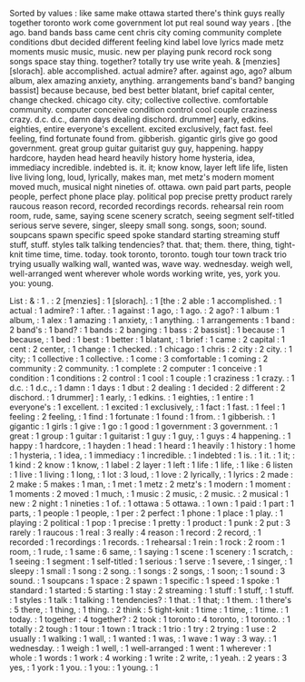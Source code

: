 Sorted by values :
like same make ottawa started there's think guys really together toronto work come government lot put real sound way years . [the ago. band bands bass came cent chris city coming community complete conditions dbut decided different feeling kind label love lyrics made metz moments music music, music. new per playing punk record rock song songs space stay thing. together? totally try use write yeah. & [menzies] [slorach]. able accomplished. actual admire? after. against ago, ago? album album, alex amazing anxiety, anything. arrangements band's band? banging bassist] because because, bed best better blatant, brief capital center, change checked. chicago city. city; collective collective. comfortable community. computer conceive condition control cool couple craziness crazy. d.c. d.c., damn days dealing dischord. drummer] early, edkins. eighties, entire everyone's excellent. excited exclusively, fact fast. feel feeling, find fortunate found from. gibberish. gigantic girls give go good government. great group guitar guitarist guy guy, happening. happy hardcore, hayden head heard heavily history home hysteria, idea, immediacy incredible. indebted is. it. it; know know, layer left life life, listen live living long, loud, lyrically, makes man, met metz's modern moment moved much, musical night nineties of. ottawa. own paid part parts, people people, perfect phone place play. political pop precise pretty product rarely raucous reason record, recorded recordings records. rehearsal rein room room, rude, same, saying scene scenery scratch, seeing segment self-titled serious serve severe, singer, sleepy small song. songs, soon; sound. soupcans spawn specific speed spoke standard starting streaming stuff stuff, stuff. styles talk talking tendencies? that. that; them. there, thing, tight-knit time time, time. today. took toronto, toronto. tough tour town track trio trying usually walking wall, wanted was, wave way. wednesday. weigh well, well-arranged went wherever whole words working write, yes, york you. you: young. 

List :
& : 1
. : 2
[menzies] : 1
[slorach]. : 1
[the : 2
able : 1
accomplished. : 1
actual : 1
admire? : 1
after. : 1
against : 1
ago, : 1
ago. : 2
ago? : 1
album : 1
album, : 1
alex : 1
amazing : 1
anxiety, : 1
anything. : 1
arrangements : 1
band : 2
band's : 1
band? : 1
bands : 2
banging : 1
bass : 2
bassist] : 1
because : 1
because, : 1
bed : 1
best : 1
better : 1
blatant, : 1
brief : 1
came : 2
capital : 1
cent : 2
center, : 1
change : 1
checked. : 1
chicago : 1
chris : 2
city : 2
city. : 1
city; : 1
collective : 1
collective. : 1
come : 3
comfortable : 1
coming : 2
community : 2
community. : 1
complete : 2
computer : 1
conceive : 1
condition : 1
conditions : 2
control : 1
cool : 1
couple : 1
craziness : 1
crazy. : 1
d.c. : 1
d.c., : 1
damn : 1
days : 1
dbut : 2
dealing : 1
decided : 2
different : 2
dischord. : 1
drummer] : 1
early, : 1
edkins. : 1
eighties, : 1
entire : 1
everyone's : 1
excellent. : 1
excited : 1
exclusively, : 1
fact : 1
fast. : 1
feel : 1
feeling : 2
feeling, : 1
find : 1
fortunate : 1
found : 1
from. : 1
gibberish. : 1
gigantic : 1
girls : 1
give : 1
go : 1
good : 1
government : 3
government. : 1
great : 1
group : 1
guitar : 1
guitarist : 1
guy : 1
guy, : 1
guys : 4
happening. : 1
happy : 1
hardcore, : 1
hayden : 1
head : 1
heard : 1
heavily : 1
history : 1
home : 1
hysteria, : 1
idea, : 1
immediacy : 1
incredible. : 1
indebted : 1
is. : 1
it. : 1
it; : 1
kind : 2
know : 1
know, : 1
label : 2
layer : 1
left : 1
life : 1
life, : 1
like : 6
listen : 1
live : 1
living : 1
long, : 1
lot : 3
loud, : 1
love : 2
lyrically, : 1
lyrics : 2
made : 2
make : 5
makes : 1
man, : 1
met : 1
metz : 2
metz's : 1
modern : 1
moment : 1
moments : 2
moved : 1
much, : 1
music : 2
music, : 2
music. : 2
musical : 1
new : 2
night : 1
nineties : 1
of. : 1
ottawa : 5
ottawa. : 1
own : 1
paid : 1
part : 1
parts, : 1
people : 1
people, : 1
per : 2
perfect : 1
phone : 1
place : 1
play. : 1
playing : 2
political : 1
pop : 1
precise : 1
pretty : 1
product : 1
punk : 2
put : 3
rarely : 1
raucous : 1
real : 3
really : 4
reason : 1
record : 2
record, : 1
recorded : 1
recordings : 1
records. : 1
rehearsal : 1
rein : 1
rock : 2
room : 1
room, : 1
rude, : 1
same : 6
same, : 1
saying : 1
scene : 1
scenery : 1
scratch, : 1
seeing : 1
segment : 1
self-titled : 1
serious : 1
serve : 1
severe, : 1
singer, : 1
sleepy : 1
small : 1
song : 2
song. : 1
songs : 2
songs, : 1
soon; : 1
sound : 3
sound. : 1
soupcans : 1
space : 2
spawn : 1
specific : 1
speed : 1
spoke : 1
standard : 1
started : 5
starting : 1
stay : 2
streaming : 1
stuff : 1
stuff, : 1
stuff. : 1
styles : 1
talk : 1
talking : 1
tendencies? : 1
that. : 1
that; : 1
them. : 1
there's : 5
there, : 1
thing, : 1
thing. : 2
think : 5
tight-knit : 1
time : 1
time, : 1
time. : 1
today. : 1
together : 4
together? : 2
took : 1
toronto : 4
toronto, : 1
toronto. : 1
totally : 2
tough : 1
tour : 1
town : 1
track : 1
trio : 1
try : 2
trying : 1
use : 2
usually : 1
walking : 1
wall, : 1
wanted : 1
was, : 1
wave : 1
way : 3
way. : 1
wednesday. : 1
weigh : 1
well, : 1
well-arranged : 1
went : 1
wherever : 1
whole : 1
words : 1
work : 4
working : 1
write : 2
write, : 1
yeah. : 2
years : 3
yes, : 1
york : 1
you. : 1
you: : 1
young. : 1

